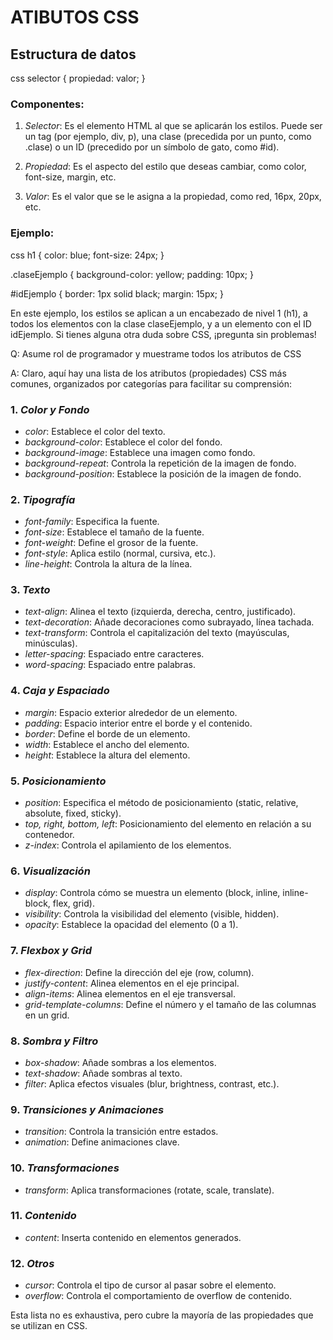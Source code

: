 # ATIBUTOS CSS

## Estructura de datos

css
selector {
    propiedad: valor;
}


### Componentes:

1. *Selector*: Es el elemento HTML al que se aplicarán los estilos. Puede ser un tag (por ejemplo, div, p), una clase (precedida por un punto, como .clase) o un ID (precedido por un símbolo de gato, como #id).

2. *Propiedad*: Es el aspecto del estilo que deseas cambiar, como color, font-size, margin, etc.

3. *Valor*: Es el valor que se le asigna a la propiedad, como red, 16px, 20px, etc.

### Ejemplo:

css
h1 {
    color: blue;
    font-size: 24px;
}

.claseEjemplo {
    background-color: yellow;
    padding: 10px;
}

#idEjemplo {
    border: 1px solid black;
    margin: 15px;
}


En este ejemplo, los estilos se aplican a un encabezado de nivel 1 (h1), a todos los elementos con la clase claseEjemplo, y a un elemento con el ID idEjemplo. Si tienes alguna otra duda sobre CSS, ¡pregunta sin problemas!

Q: Asume rol de programador y muestrame todos los atributos de CSS

A: Claro, aquí hay una lista de los atributos (propiedades) CSS más comunes, organizados por categorías para facilitar su comprensión:

### 1. *Color y Fondo*
- *color*: Establece el color del texto.
- *background-color*: Establece el color del fondo.
- *background-image*: Establece una imagen como fondo.
- *background-repeat*: Controla la repetición de la imagen de fondo.
- *background-position*: Establece la posición de la imagen de fondo.

### 2. *Tipografía*
- *font-family*: Especifica la fuente.
- *font-size*: Establece el tamaño de la fuente.
- *font-weight*: Define el grosor de la fuente.
- *font-style*: Aplica estilo (normal, cursiva, etc.).
- *line-height*: Controla la altura de la línea.

### 3. *Texto*
- *text-align*: Alinea el texto (izquierda, derecha, centro, justificado).
- *text-decoration*: Añade decoraciones como subrayado, línea tachada.
- *text-transform*: Controla el capitalización del texto (mayúsculas, minúsculas).
- *letter-spacing*: Espaciado entre caracteres.
- *word-spacing*: Espaciado entre palabras.

### 4. *Caja y Espaciado*
- *margin*: Espacio exterior alrededor de un elemento.
- *padding*: Espacio interior entre el borde y el contenido.
- *border*: Define el borde de un elemento.
- *width*: Establece el ancho del elemento.
- *height*: Establece la altura del elemento.

### 5. *Posicionamiento*
- *position*: Especifica el método de posicionamiento (static, relative, absolute, fixed, sticky).
- *top, right, bottom, left*: Posicionamiento del elemento en relación a su contenedor.
- *z-index*: Controla el apilamiento de los elementos.

### 6. *Visualización*
- *display*: Controla cómo se muestra un elemento (block, inline, inline-block, flex, grid).
- *visibility*: Controla la visibilidad del elemento (visible, hidden).
- *opacity*: Establece la opacidad del elemento (0 a 1).

### 7. *Flexbox y Grid*
- *flex-direction*: Define la dirección del eje (row, column).
- *justify-content*: Alinea elementos en el eje principal.
- *align-items*: Alinea elementos en el eje transversal.
- *grid-template-columns*: Define el número y el tamaño de las columnas en un grid.

### 8. *Sombra y Filtro*
- *box-shadow*: Añade sombras a los elementos.
- *text-shadow*: Añade sombras al texto.
- *filter*: Aplica efectos visuales (blur, brightness, contrast, etc.).

### 9. *Transiciones y Animaciones*
- *transition*: Controla la transición entre estados.
- *animation*: Define animaciones clave.

### 10. *Transformaciones*
- *transform*: Aplica transformaciones (rotate, scale, translate).

### 11. *Contenido*
- *content*: Inserta contenido en elementos generados.

### 12. *Otros*
- *cursor*: Controla el tipo de cursor al pasar sobre el elemento.
- *overflow*: Controla el comportamiento de overflow de contenido.

Esta lista no es exhaustiva, pero cubre la mayoría de las propiedades que se utilizan en CSS.
